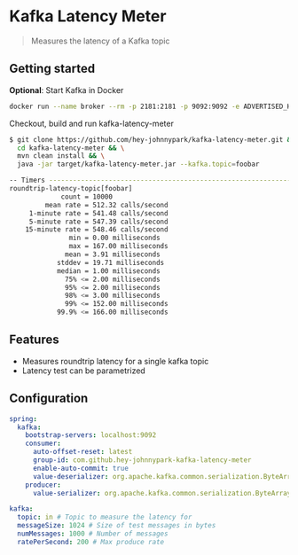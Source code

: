 # Kafka Latency Meter

> Measures the latency of a Kafka topic

## Getting started

<b>Optional</b>: Start Kafka in Docker
```bash
docker run --name broker --rm -p 2181:2181 -p 9092:9092 -e ADVERTISED_HOST=127.0.0.1 johnnypark/kafka-zookeeper
```

Checkout, build and run kafka-latency-meter
```bash
$ git clone https://github.com/hey-johnnypark/kafka-latency-meter.git && \
  cd kafka-latency-meter && \
  mvn clean install && \
  java -jar target/kafka-latency-meter.jar --kafka.topic=foobar

-- Timers ----------------------------------------------------------------------
roundtrip-latency-topic[foobar]
             count = 10000
         mean rate = 512.32 calls/second
     1-minute rate = 541.48 calls/second
     5-minute rate = 547.39 calls/second
    15-minute rate = 548.46 calls/second
               min = 0.00 milliseconds
               max = 167.00 milliseconds
              mean = 3.91 milliseconds
            stddev = 19.71 milliseconds
            median = 1.00 milliseconds
              75% <= 2.00 milliseconds
              95% <= 2.00 milliseconds
              98% <= 3.00 milliseconds
              99% <= 152.00 milliseconds
            99.9% <= 166.00 milliseconds
```


## Features

* Measures roundtrip latency for a single kafka topic
* Latency test can be parametrized 

## Configuration

```yaml
spring:
  kafka:
    bootstrap-servers: localhost:9092
    consumer:
      auto-offset-reset: latest
      group-id: com.github.hey-johnnypark-kafka-latency-meter
      enable-auto-commit: true
      value-deserializer: org.apache.kafka.common.serialization.ByteArrayDeserializer
    producer:
      value-serializer: org.apache.kafka.common.serialization.ByteArraySerializer

kafka:
  topic: in # Topic to measure the latency for
  messageSize: 1024 # Size of test messages in bytes
  numMessages: 1000 # Number of messages 
  ratePerSecond: 200 # Max produce rate
```


